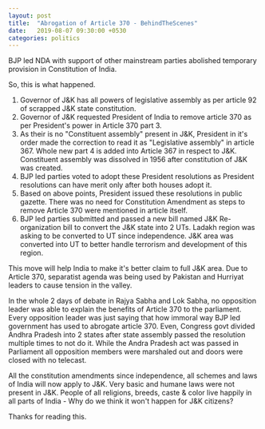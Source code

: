 ```yaml
---
layout: post
title:  "Abrogation of Article 370 - BehindTheScenes"
date:   2019-08-07 09:30:00 +0530
categories: politics
---
```


BJP led NDA with support of other mainstream parties abolished temporary provision in Constitution of India.

So, this is what happened.

1. Governor of J&K has all powers of legislative assembly as per article 92 of scrapped J&K state constitution. 
2. Governor of J&K requested President of India to remove article 370 as per President's power in Article 370 part 3.
3. As their is no "Constituent assembly" present in J&K, President in it's order made the correction to read it as "Legislative assembly" in article 367. Whole new part 4 is added into Article 367 in respect to J&K. 
Constituent assembly was dissolved in 1956 after constitution of J&K was created.
4. BJP led parties voted to adopt these President resolutions as President resolutions can have merit only after both houses adopt it.
5. Based on above points, President issued these resolutions in public gazette. There was no need for Constitution Amendment as steps to remove Article 370 were mentioned in article itself. 
6. BJP led parties submitted and passed a new bill named J&K Re-organization bill to convert the J&K state into 2 UTs. Ladakh region was asking to be converted to UT since independence.
J&K area was converted into UT to better handle terrorism and development of this region.

This move will help India to make it's better claim to full J&K area. Due to Article 370, separatist agenda was being used by Pakistan and Hurriyat leaders to cause tension in the valley. 

In the whole 2 days of debate in Rajya Sabha and Lok Sabha, no opposition leader was able to explain the benefits of Article 370 to the parliament.
Every opposition leader was just saying that how immoral way BJP led government has used to abrogate article 370. 
Even, Congress govt divided Andhra Pradesh into 2 states  after state assembly passed the resolution multiple times to not do it. 
While the Andra Pradesh act was passed in Parliament all opposition members were marshaled out and doors were closed with no telecast.

All the constitution amendments since independence, all schemes and laws of India will now apply to J&K. Very basic and humane laws were not present in J&K. 
People of all religions, breeds, caste & color live happily in all parts of India - Why do we think it won't happen for J&K citizens?

Thanks for reading this.


 





